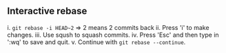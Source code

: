 ## Interactive rebase

i. `git rebase -i HEAD~2` => 2 means 2 commits back
ii. Press 'i' to make changes.
iii. Use sqush to squash commits.
iv. Press 'Esc' and then type in ':wq' to save and quit.
v. Continue with `git rebase --continue`.